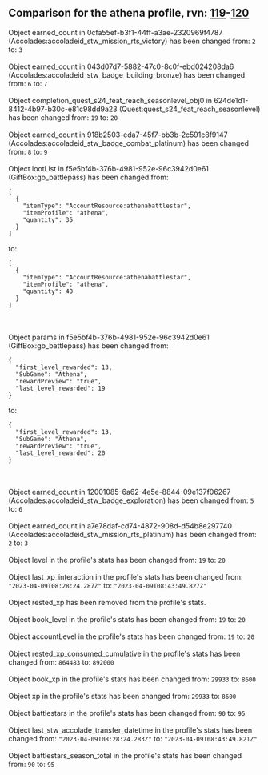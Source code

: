 ## Comparison for the athena profile, rvn: [119](https://github.com/PRO100KatYT/FortniteProfileRevisions/tree/main/profiles/athena/119%20athena.json)-[120](https://github.com/PRO100KatYT/FortniteProfileRevisions/tree/main/profiles/athena/120%20athena.json)

Object earned_count in 0cfa55ef-b3f1-44ff-a3ae-2320969f4787 (Accolades:accoladeid_stw_mission_rts_victory) has been changed from: `2` to: `3`
<br><br>
Object earned_count in 043d07d7-5882-47c0-8c0f-ebd024208da6 (Accolades:accoladeid_stw_badge_building_bronze) has been changed from: `6` to: `7`
<br><br>
Object completion_quest_s24_feat_reach_seasonlevel_obj0 in 624de1d1-8412-4b97-b30c-e81c98dd9a23 (Quest:quest_s24_feat_reach_seasonlevel) has been changed from: `19` to: `20`
<br><br>
Object earned_count in 918b2503-eda7-45f7-bb3b-2c591c8f9147 (Accolades:accoladeid_stw_badge_combat_platinum) has been changed from: `8` to: `9`
<br><br>
Object lootList in f5e5bf4b-376b-4981-952e-96c3942d0e61 (GiftBox:gb_battlepass) has been changed from:

```
[
  {
    "itemType": "AccountResource:athenabattlestar",
    "itemProfile": "athena",
    "quantity": 35
  }
]
```

to:

```
[
  {
    "itemType": "AccountResource:athenabattlestar",
    "itemProfile": "athena",
    "quantity": 40
  }
]
```

<br><br>
Object params in f5e5bf4b-376b-4981-952e-96c3942d0e61 (GiftBox:gb_battlepass) has been changed from:

```
{
  "first_level_rewarded": 13,
  "SubGame": "Athena",
  "rewardPreview": "true",
  "last_level_rewarded": 19
}
```

to:

```
{
  "first_level_rewarded": 13,
  "SubGame": "Athena",
  "rewardPreview": "true",
  "last_level_rewarded": 20
}
```

<br><br>
Object earned_count in 12001085-6a62-4e5e-8844-09e137f06267 (Accolades:accoladeid_stw_badge_exploration) has been changed from: `5` to: `6`
<br><br>
Object earned_count in a7e78daf-cd74-4872-908d-d54b8e297740 (Accolades:accoladeid_stw_mission_rts_platinum) has been changed from: `2` to: `3`
<br><br>
Object level in the profile's stats has been changed from: `19` to: `20`
<br><br>
Object last_xp_interaction in the profile's stats has been changed from: `"2023-04-09T08:28:24.287Z"` to: `"2023-04-09T08:43:49.827Z"`
<br><br>
Object rested_xp has been removed from the profile's stats.
<br><br>
Object book_level in the profile's stats has been changed from: `19` to: `20`
<br><br>
Object accountLevel in the profile's stats has been changed from: `19` to: `20`
<br><br>
Object rested_xp_consumed_cumulative in the profile's stats has been changed from: `864483` to: `892000`
<br><br>
Object book_xp in the profile's stats has been changed from: `29933` to: `8600`
<br><br>
Object xp in the profile's stats has been changed from: `29933` to: `8600`
<br><br>
Object battlestars in the profile's stats has been changed from: `90` to: `95`
<br><br>
Object last_stw_accolade_transfer_datetime in the profile's stats has been changed from: `"2023-04-09T08:28:24.283Z"` to: `"2023-04-09T08:43:49.821Z"`
<br><br>
Object battlestars_season_total in the profile's stats has been changed from: `90` to: `95`
<br><br>
